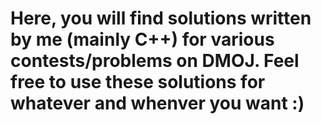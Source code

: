 # Here, you will find solutions written by me (mainly C++) for various contests/problems on DMOJ. Feel free to use these solutions for whatever and whenver you want :)
